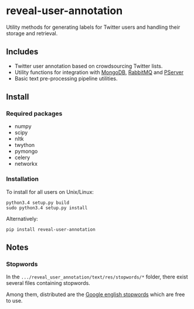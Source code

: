 reveal-user-annotation
======================

Utility methods for generating labels for Twitter users and handling their storage and retrieval.

Includes
--------
- Twitter user annotation based on crowdsourcing Twitter lists.
- Utility functions for integration with [MongoDB](http://www.mongodb.org/), [RabbitMQ](http://www.rabbitmq.com) and [PServer](http://www.pserver-project.org/)
- Basic text pre-processing pipeline utilities.

Install
-------
### Required packages
- numpy
- scipy
- nltk
- twython
- pymongo
- celery
- networkx

### Installation
To install for all users on Unix/Linux:

    python3.4 setup.py build
    sudo python3.4 setup.py install
  
Alternatively:

    pip install reveal-user-annotation

Notes
-----
### Stopwords
In the `.../reveal_user_annotation/text/res/stopwords/*` folder, there exist several files containing stopwords.

Among them, distributed are the [Google english stopwords](https://code.google.com/p/stop-words/) which are free to use.
